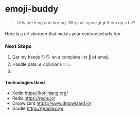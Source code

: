 # emoji-buddy

> Urls are long and boring. Why not spice 🌶️ 🌶️ them up a bit?

Here is a url shortner that makes your contracted urls fun.


### Next Steps

1. Get my hands 🖐️🖐️ on a complete list 📔 of emoji.
2. Handle data 📊 collisions 💥💥.
3. 

#### Technologies Used

* Kotlin https://kotlinlang.org/
* Redis https://redis.io/
* Dropwizard https://www.dropwizard.io/
* Gradle https://gradle.org/
